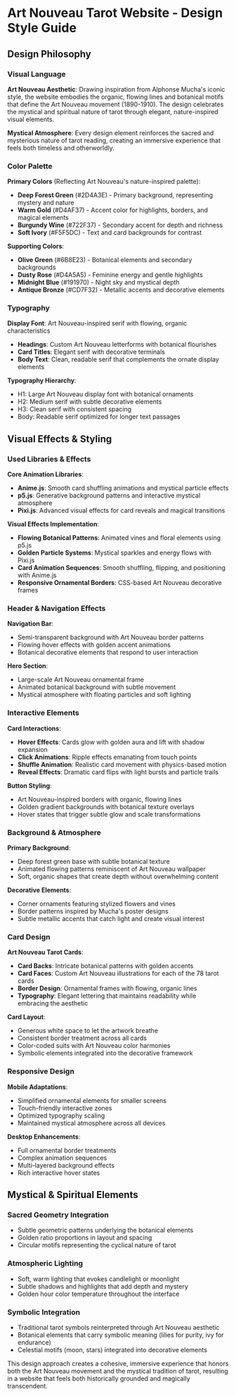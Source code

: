 # Art Nouveau Tarot Website - Design Style Guide

## Design Philosophy

### Visual Language
**Art Nouveau Aesthetic**: Drawing inspiration from Alphonse Mucha's iconic style, the website embodies the organic, flowing lines and botanical motifs that define the Art Nouveau movement (1890-1910). The design celebrates the mystical and spiritual nature of tarot through elegant, nature-inspired visual elements.

**Mystical Atmosphere**: Every design element reinforces the sacred and mysterious nature of tarot reading, creating an immersive experience that feels both timeless and otherworldly.

### Color Palette
**Primary Colors** (Reflecting Art Nouveau's nature-inspired palette):
- **Deep Forest Green** (#2D4A3E) - Primary background, representing mystery and nature
- **Warm Gold** (#D4AF37) - Accent color for highlights, borders, and magical elements
- **Burgundy Wine** (#722F37) - Secondary accent for depth and richness
- **Soft Ivory** (#F5F5DC) - Text and card backgrounds for contrast

**Supporting Colors**:
- **Olive Green** (#6B8E23) - Botanical elements and secondary backgrounds
- **Dusty Rose** (#D4A5A5) - Feminine energy and gentle highlights
- **Midnight Blue** (#191970) - Night sky and mystical depth
- **Antique Bronze** (#CD7F32) - Metallic accents and decorative elements

### Typography
**Display Font**: Art Nouveau-inspired serif with flowing, organic characteristics
- **Headings**: Custom Art Nouveau letterforms with botanical flourishes
- **Card Titles**: Elegant serif with decorative terminals
- **Body Text**: Clean, readable serif that complements the ornate display elements

**Typography Hierarchy**:
- H1: Large Art Nouveau display font with botanical ornaments
- H2: Medium serif with subtle decorative elements
- H3: Clean serif with consistent spacing
- Body: Readable serif optimized for longer text passages

## Visual Effects & Styling

### Used Libraries & Effects
**Core Animation Libraries**:
- **Anime.js**: Smooth card shuffling animations and mystical particle effects
- **p5.js**: Generative background patterns and interactive mystical atmosphere
- **Pixi.js**: Advanced visual effects for card reveals and magical transitions

**Visual Effects Implementation**:
- **Flowing Botanical Patterns**: Animated vines and floral elements using p5.js
- **Golden Particle Systems**: Mystical sparkles and energy flows with Pixi.js
- **Card Animation Sequences**: Smooth shuffling, flipping, and positioning with Anime.js
- **Responsive Ornamental Borders**: CSS-based Art Nouveau decorative frames

### Header & Navigation Effects
**Navigation Bar**: 
- Semi-transparent background with Art Nouveau border patterns
- Flowing hover effects with golden accent animations
- Botanical decorative elements that respond to user interaction

**Hero Section**:
- Large-scale Art Nouveau ornamental frame
- Animated botanical background with subtle movement
- Mystical atmosphere with floating particles and soft lighting

### Interactive Elements
**Card Interactions**:
- **Hover Effects**: Cards glow with golden aura and lift with shadow expansion
- **Click Animations**: Ripple effects emanating from touch points
- **Shuffle Animation**: Realistic card movement with physics-based motion
- **Reveal Effects**: Dramatic card flips with light bursts and particle trails

**Button Styling**:
- Art Nouveau-inspired borders with organic, flowing lines
- Golden gradient backgrounds with botanical texture overlays
- Hover states that trigger subtle glow and scale transformations

### Background & Atmosphere
**Primary Background**: 
- Deep forest green base with subtle botanical texture
- Animated flowing patterns reminiscent of Art Nouveau wallpaper
- Soft, organic shapes that create depth without overwhelming content

**Decorative Elements**:
- Corner ornaments featuring stylized flowers and vines
- Border patterns inspired by Mucha's poster designs
- Subtle metallic accents that catch light and create visual interest

### Card Design
**Art Nouveau Tarot Cards**:
- **Card Backs**: Intricate botanical patterns with golden accents
- **Card Faces**: Custom Art Nouveau illustrations for each of the 78 tarot cards
- **Border Design**: Ornamental frames with flowing, organic lines
- **Typography**: Elegant lettering that maintains readability while embracing the aesthetic

**Card Layout**:
- Generous white space to let the artwork breathe
- Consistent border treatment across all cards
- Color-coded suits with Art Nouveau color harmonies
- Symbolic elements integrated into the decorative framework

### Responsive Design
**Mobile Adaptations**:
- Simplified ornamental elements for smaller screens
- Touch-friendly interactive zones
- Optimized typography scaling
- Maintained mystical atmosphere across all devices

**Desktop Enhancements**:
- Full ornamental border treatments
- Complex animation sequences
- Multi-layered background effects
- Rich interactive hover states

## Mystical & Spiritual Elements

### Sacred Geometry Integration
- Subtle geometric patterns underlying the botanical elements
- Golden ratio proportions in layout and spacing
- Circular motifs representing the cyclical nature of tarot

### Atmospheric Lighting
- Soft, warm lighting that evokes candlelight or moonlight
- Subtle shadows and highlights that add depth and mystery
- Golden hour color temperature throughout the interface

### Symbolic Integration
- Traditional tarot symbols reinterpreted through Art Nouveau aesthetic
- Botanical elements that carry symbolic meaning (lilies for purity, ivy for endurance)
- Celestial motifs (moon, stars) integrated into decorative elements

This design approach creates a cohesive, immersive experience that honors both the Art Nouveau movement and the mystical tradition of tarot, resulting in a website that feels both historically grounded and magically transcendent.